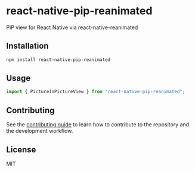 # react-native-pip-reanimated

PiP view for React Native via react-native-reanimated

## Installation

```sh
npm install react-native-pip-reanimated
```

## Usage

```js
import { PictureInPictureView } from "react-native-pip-reanimated";
```

## Contributing

See the [contributing guide](CONTRIBUTING.md) to learn how to contribute to the repository and the development workflow.

## License

MIT
